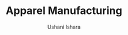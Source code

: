 ---
is_programmatic_layout_5: true
draft: false
title: Apparel Manufacturing
snippet: Apparel Manufacturing
image:
  src: /images/pseo/best-work-management-tools-for-apparel-manufacturing.jpg
  alt: apparel manufacturing, task management, resource management, productivity
publishDate: 2024-11-29
category: ""
author: Ushani Ishara
tags:
  - apparelmanufacturing
  - Tips
  - Open-Source
  - Team
content_01: |
    The apparel manufacturing industry is characterized by rapid design cycles and the need for seamless coordination between design, production, and supply chain management. Effective task management tools are vital for success in this industry, as they help streamline workflows, enhance collaboration, and ensure timely delivery of products to meet ever-changing consumer demands.',
content_02: |
    Worklenz helps apparel manufacturers manage production schedules, streamline operations, and enhance team coordination.
description: Discover the best work management tools for apparel manufacturing including WorkLenz, designed for your specific needs.
related: [best-work-management-tools-for-fashion-&-apparel, best-work-management-tools-for-manufacturing, best-work-management-tools-for-retail, best-work-management-tools-for-supply-chain-&-procurement]
---
